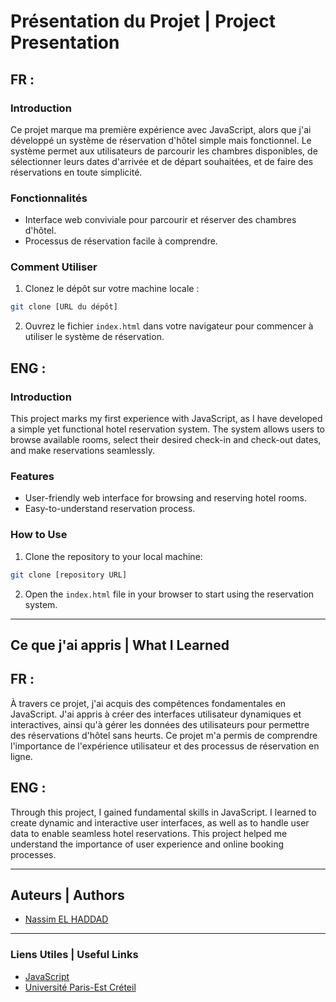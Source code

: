 # Présentation du Projet | Project Presentation

## FR : 

### Introduction

Ce projet marque ma première expérience avec JavaScript, alors que j'ai développé un système de réservation d'hôtel simple mais fonctionnel. Le système permet aux utilisateurs de parcourir les chambres disponibles, de sélectionner leurs dates d'arrivée et de départ souhaitées, et de faire des réservations en toute simplicité.

### Fonctionnalités

- Interface web conviviale pour parcourir et réserver des chambres d'hôtel.
- Processus de réservation facile à comprendre.

### Comment Utiliser

1. Clonez le dépôt sur votre machine locale :

```bash
git clone [URL du dépôt]
```

2. Ouvrez le fichier `index.html` dans votre navigateur pour commencer à utiliser le système de réservation.

## ENG :

### Introduction

This project marks my first experience with JavaScript, as I have developed a simple yet functional hotel reservation system. The system allows users to browse available rooms, select their desired check-in and check-out dates, and make reservations seamlessly.

### Features

- User-friendly web interface for browsing and reserving hotel rooms.
- Easy-to-understand reservation process.

### How to Use

1. Clone the repository to your local machine:

```bash
git clone [repository URL]
```

2. Open the `index.html` file in your browser to start using the reservation system.

---

## Ce que j'ai appris | What I Learned

## FR :

À travers ce projet, j'ai acquis des compétences fondamentales en JavaScript. J'ai appris à créer des interfaces utilisateur dynamiques et interactives, ainsi qu'à gérer les données des utilisateurs pour permettre des réservations d'hôtel sans heurts. Ce projet m'a permis de comprendre l'importance de l'expérience utilisateur et des processus de réservation en ligne.

## ENG :

Through this project, I gained fundamental skills in JavaScript. I learned to create dynamic and interactive user interfaces, as well as to handle user data to enable seamless hotel reservations. This project helped me understand the importance of user experience and online booking processes.

---

## Auteurs | Authors

- [Nassim EL HADDAD](https://www.linkedin.com/in/nassim-el-haddad-4aa298271/)

---

### Liens Utiles | Useful Links

- [JavaScript](https://developer.mozilla.org/en-US/docs/Web/JavaScript)
- [Université Paris-Est Créteil](https://www.u-pec.fr/)
